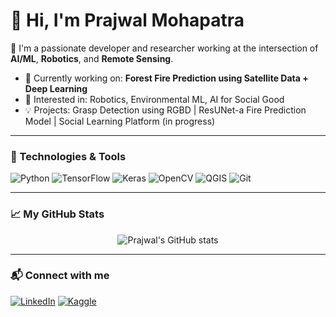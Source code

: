 # 👋 Hi, I'm Prajwal Mohapatra

🌱 I'm a passionate developer and researcher working at the intersection of **AI/ML**, **Robotics**, and **Remote Sensing**.

- 🔬 Currently working on: **Forest Fire Prediction using Satellite Data + Deep Learning**
- 🤖 Interested in: Robotics, Environmental ML, AI for Social Good
- 💡 Projects: Grasp Detection using RGBD | ResUNet-a Fire Prediction Model | Social Learning Platform (in progress)

---

### 🔧 Technologies & Tools
![Python](https://img.shields.io/badge/-Python-333333?style=flat&logo=python)
![TensorFlow](https://img.shields.io/badge/-TensorFlow-333333?style=flat&logo=tensorflow)
![Keras](https://img.shields.io/badge/-Keras-333333?style=flat&logo=keras)
![OpenCV](https://img.shields.io/badge/-OpenCV-333333?style=flat&logo=opencv)
![QGIS](https://img.shields.io/badge/-QGIS-333333?style=flat&logo=qgis)
![Git](https://img.shields.io/badge/-Git-333333?style=flat&logo=git)

---

### 📈 My GitHub Stats
<p align="center">
  <img src="https://github-readme-stats.vercel.app/api?username=prajwalmohapatra&show_icons=true&theme=tokyonight" alt="Prajwal's GitHub stats" />
</p>

---

### 📬 Connect with me
[![LinkedIn](https://img.shields.io/badge/LinkedIn-blue?style=flat&logo=linkedin)](https://linkedin.com/in/prajwalmohapatra)
[![Kaggle](https://img.shields.io/badge/Kaggle-20BEFF?style=flat&logo=kaggle&logoColor=white)](https://kaggle.com/prajwalmohapatra)

